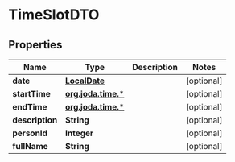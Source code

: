 # TimeSlotDTO

## Properties
Name | Type | Description | Notes
------------ | ------------- | ------------- | -------------
**date** | [**LocalDate**](LocalDate.md) |  |  [optional]
**startTime** | [**org.joda.time.***](org.joda.time.*.md) |  |  [optional]
**endTime** | [**org.joda.time.***](org.joda.time.*.md) |  |  [optional]
**description** | **String** |  |  [optional]
**personId** | **Integer** |  |  [optional]
**fullName** | **String** |  |  [optional]
